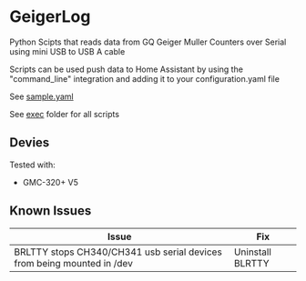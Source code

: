 # GeigerLog

Python Scipts that reads data from GQ Geiger Muller Counters over Serial using mini USB to USB A cable

Scripts can be used push data to Home Assistant by using the "command_line" integration and adding it to your configuration.yaml file

See [sample.yaml](https://github.com/lachlanalston/GeigerLog/blob/master/sample.yaml)

See [exec](https://github.com/lachlanalston/GeigerLog/tree/master/exec) folder for all scripts

## Devies
Tested with:
* GMC-320+ V5

## Known Issues

| Issue                                                                | Fix            |
|----------------------------------------------------------------------|----------------|
|BRLTTY stops CH340/CH341 usb serial devices from being mounted in /dev|Uninstall BLRTTY|

